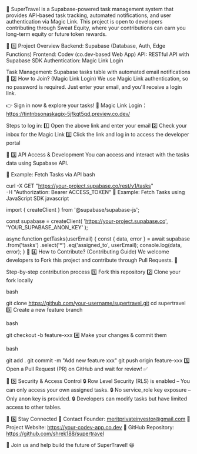 🚀 SuperTravel is a Supabase-powered task management system that provides API-based task tracking, automated notifications, and user authentication via Magic Link. This project is open to developers contributing through Sweat Equity, where your contributions can earn you long-term equity or future token rewards.

📌 1️⃣ Project Overview
Backend: Supabase (Database, Auth, Edge Functions)
Frontend: Codev (co.dev-based Web App)
API: RESTful API with Supabase SDK
Authentication: Magic Link Login

Task Management: Supabase tasks table with automated email notifications
📌 2️⃣ How to Join? (Magic Link Login)
We use Magic Link authentication, so no password is required. Just enter your email, and you'll receive a login link.

👉 Sign in now & explore your tasks!
🔗 Magic Link Login：https://tintnbsonaskagix-5jfkqt5qd.preview.co.dev/

Steps to log in:
1️⃣ Open the above link and enter your email
2️⃣ Check your inbox for the Magic Link
3️⃣ Click the link and log in to access the developer portal

📌 3️⃣ API Access & Development
You can access and interact with the tasks data using Supabase API.

🔹 Example: Fetch Tasks via API
bash

curl -X GET "https://your-project.supabase.co/rest/v1/tasks" \
     -H "Authorization: Bearer ACCESS_TOKEN"
🔹 Example: Fetch Tasks using JavaScript SDK
javascript

import { createClient } from '@supabase/supabase-js';

const supabase = createClient(
  'https://your-project.supabase.co',
  'YOUR_SUPABASE_ANON_KEY'
);

async function getTasks(userEmail) {
  const { data, error } = await supabase
    .from('tasks')
    .select('*')
    .eq('assigned_to', userEmail);
  console.log(data, error);
}
📌 4️⃣ How to Contribute? (Contributing Guide)
We welcome developers to Fork this project and contribute through Pull Requests. 🎯

Step-by-step contribution process
1️⃣ Fork this repository
2️⃣ Clone your fork locally

bash

git clone https://github.com/your-username/supertravel.git
cd supertravel
3️⃣ Create a new feature branch

bash

git checkout -b feature-xxx
4️⃣ Make your changes & commit them

bash

git add .
git commit -m "Add new feature xxx"
git push origin feature-xxx
5️⃣ Open a Pull Request (PR) on GitHub and wait for review! ✅

📌 5️⃣ Security & Access Control
🔒 Row Level Security (RLS) is enabled – You can only access your own assigned tasks.
🔒 No service_role key exposure – Only anon key is provided.
🔒 Developers can modify tasks but have limited access to other tables.

📌 6️⃣ Stay Connected
📩 Contact Founder: meritprivateinvestor@gmail.com
🔗 Project Website: https://your-codev-app.co.dev
🎯 GitHub Repository: https://github.com/shrek188/supertravel

🚀 Join us and help build the future of SuperTravel! 😃


